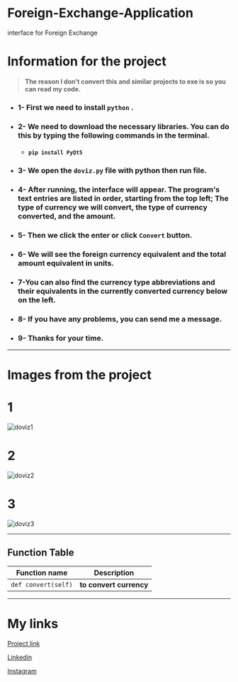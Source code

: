 # Foreign-Exchange-Application
 interface for Foreign Exchange 
 
# Information for the project 
>#### The reason I don't convert this and similar projects to exe is so you can read my code.
- ### 1- First we need to install `python` .

- ### 2- We need to download the necessary libraries. You can do this by typing the following commands in the terminal.
  - #### `pip install PyQt5`

- ### 3- We open the `doviz.py` file with python then run file.

- ### 4- After running, the interface will appear. The program's text entries are listed in order, starting from the top left; The type of currency we will convert, the type of currency converted, and the amount.

- ### 5- Then we click the enter or click `Convert` button.
 
- ### 6- We will see the foreign currency equivalent and the total amount equivalent in units.
  
- ### 7-You can also find the currency type abbreviations and their equivalents in the currently converted currency below on the left.

- ### 8- If you have any problems, you can send me a message.

- ### 9- Thanks for your time.

----

# Images from the project
# 1 
![doviz1](https://github.com/NumaIYI/Foreign-Exchange-Application/assets/128406291/edb678c7-8881-4204-9f03-50334fa0d8c4)
# 2 
![doviz2](https://github.com/NumaIYI/Foreign-Exchange-Application/assets/128406291/4d000827-3acc-4fa9-99c8-9e9d33bdc237)
# 3 
![doviz3](https://github.com/NumaIYI/Foreign-Exchange-Application/assets/128406291/3d0f2cea-895a-484d-88c2-55e8aee95c6a)

----
## Function Table

| Function name | Description                   |
| ------------- | ------------------------------ |
| `def convert(self)`      | **to convert currency**       |
----

# **My links**

[Project link](https://github.com/NumaIYI/Foreign-Exchange-Application)

[Linkedin](https://tr.linkedin.com/in/ahmed-numan-%C3%A7ift%C3%A7i-96305a243 "Linkedin hesabım")

[Instagram](https://www.instagram.com/ahmednuman.ciftci/)
